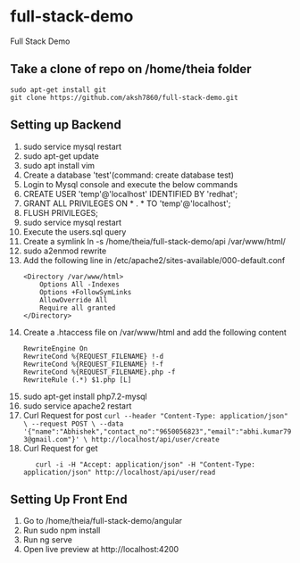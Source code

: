 # full-stack-demo
Full Stack Demo

## Take a clone of repo on /home/theia folder
	sudo apt-get install git
	git clone https://github.com/aksh7860/full-stack-demo.git

## Setting up Backend
1. sudo service mysql restart
3. sudo apt-get update
4. sudo apt install vim
5. Create a database 'test'(command: create database test)
6. Login to Mysql console and execute the below commands
7. CREATE USER 'temp'@'localhost' IDENTIFIED BY 'redhat';
8. GRANT ALL PRIVILEGES ON * . * TO 'temp'@'localhost';
9. FLUSH PRIVILEGES;
10. sudo service mysql restart
11. Execute the users.sql query 
12. Create a symlink ln -s /home/theia/full-stack-demo/api /var/www/html/
13. sudo a2enmod rewrite
14. Add the following line in /etc/apache2/sites-available/000-default.conf
	```
	<Directory /var/www/html>
        Options All -Indexes
        Options +FollowSymLinks
        AllowOverride All
        Require all granted
    </Directory>
    ```
10. Create a .htaccess file on /var/www/html and add the following content
	```
	RewriteEngine On
	RewriteCond %{REQUEST_FILENAME} !-d
	RewriteCond %{REQUEST_FILENAME} !-f
	RewriteCond %{REQUEST_FILENAME}.php -f
	RewriteRule (.*) $1.php [L]
	```
11.  sudo apt-get install php7.2-mysql
12.  sudo service apache2 restart
13.  Curl Request for post 
  	```
		curl --header "Content-Type: application/json" \
  --request POST \
  --data '{"name":"Abhishek","contact_no":"9650056823","email":"abhi.kumar793@gmail.com"}' \
  http://localhost/api/user/create
	```
14. Curl Request for get  
	```
	   curl -i -H "Accept: application/json" -H "Content-Type: application/json" http://localhost/api/user/read
	```




## Setting Up Front End
1. Go to /home/theia/full-stack-demo/angular
2. Run sudo npm install
3. Run ng serve
4. Open live preview at http://localhost:4200
